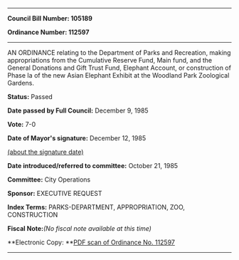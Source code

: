 

********

**Council Bill Number: 105189**
   
**Ordinance Number: 112597**
********

 AN ORDINANCE relating to the Department of Parks and Recreation, making appropriations from the Cumulative Reserve Fund, Main fund, and the General Donations and Gift Trust Fund, Elephant Account, or construction of Phase Ia of the new Asian Elephant Exhibit at the Woodland Park Zoological Gardens.

**Status:** Passed
   
**Date passed by Full Council:** December 9, 1985
   
**Vote:** 7-0
   
**Date of Mayor's signature:** December 12, 1985
   
[(about the signature date)](/~public/approvaldate.htm)
   
   
   
**Date introduced/referred to committee:** October 21, 1985
   
**Committee:** City Operations
   
**Sponsor:** EXECUTIVE REQUEST
   
   
**Index Terms:** PARKS-DEPARTMENT, APPROPRIATION, ZOO, CONSTRUCTION

**Fiscal Note:**_(No fiscal note available at this time)_

**Electronic Copy: **[PDF scan of Ordinance No. 112597](/~archives/Ordinances/Ord_112597.pdf)

********

